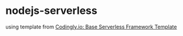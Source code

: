 # nodejs-serverless

using template from [Codingly.io: Base Serverless Framework Template](https://github.com/codingly-io/sls-base)
